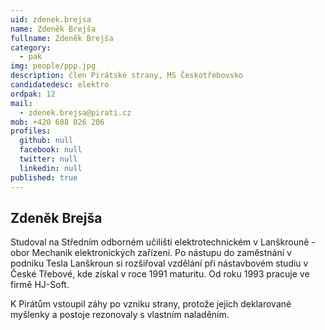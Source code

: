 ```yaml
---
uid: zdenek.brejsa
name: Zdeněk Brejša
fullname: Zdeněk Brejša
category:
  - pak
img: people/ppp.jpg       
description: člen Pirátské strany, MS Českotřebovsko
candidatedesc: elektro
ordpak: 12
mail:
  - zdenek.brejsa@pirati.cz 
mob: +420 608 026 206
profiles:
  github: null
  facebook: null
  twitter: null
  linkedin: null
published: true
---
```

## Zdeněk Brejša

Studoval na Středním odborném učilišti elektrotechnickém v Lanškrouně - obor Mechanik elektronických zařízení. Po nástupu do zaměstnání v podniku Tesla Lanškroun si rozšiřoval vzdělání při nástavbovém studiu v České Třebové, kde získal v roce 1991 maturitu. Od roku 1993 pracuje ve firmě HJ-Soft.

K Pirátům vstoupil záhy po vzniku strany, protože jejich deklarované myšlenky a postoje rezonovaly s vlastním naladěním.
